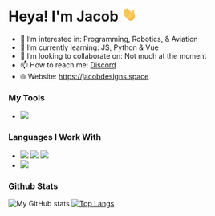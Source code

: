 # Heya! I'm Jacob <img src="https://raw.githubusercontent.com/jacobkre/jacobkre/master/wave.gif" width="30px">


- 👀 I’m interested in: Programming, Robotics, & Aviation
- 🌱 I’m currently learning: JS, Python & Vue
- 💞️ I’m looking to collaborate on: Not much at the moment
- 📫 How to reach me: [Discord](https://discord.com/users/718917343610142742)
- 🌐 Website: https://jacobdesigns.space

### My Tools

- <img src="https://camo.githubusercontent.com/18e24036c951199244f4c72bc3492b890bd88e44ed3e73132a0624adede5055c/68747470733a2f2f696d672e736869656c64732e696f2f62616467652f5653436f64652d4944452d696e666f726d6174696f6e616c3f7374796c653d666c6174266c6f676f3d76697375616c2d73747564696f2d636f6465266c6f676f436f6c6f723d626c756526636f6c6f723d696e666f726d6174696f6e616c2663616368655365636f6e64733d33363030"></img>

### Languages I Work With

- <img src="https://camo.githubusercontent.com/acfcf52ec1c073827539860a50437b452349f1b44c9c0d5947734028fb1277ab/68747470733a2f2f696d672e736869656c64732e696f2f62616467652f48544d4c2d4c616e67756167652d696e666f726d6174696f6e616c3f7374796c653d666c6174266c6f676f3d68746d6c35266c6f676f436f6c6f723d6f72616e676526636f6c6f723d696e666f726d6174696f6e616c2663616368655365636f6e64733d33363030"></img> <img src="https://camo.githubusercontent.com/9d263e859866a6ead7e6c1bb449ab6f448e1b386b31442499d53d218b2792d78/68747470733a2f2f696d672e736869656c64732e696f2f62616467652f4353532d4c616e67756167652d696e666f726d6174696f6e616c3f7374796c653d666c6174266c6f676f3d63737333266c6f676f436f6c6f723d776869746526636f6c6f723d696e666f726d6174696f6e616c2663616368655365636f6e64733d33363030"></img> <img src="https://camo.githubusercontent.com/ffe56d250b77f51276a5cee6ae5d01533b93a451049cc9bf878ef9e2cc83e376/68747470733a2f2f696d672e736869656c64732e696f2f62616467652f534353532d4c616e67756167652d696e666f726d6174696f6e616c3f7374796c653d666c6174266c6f676f3d706f7374637373266c6f676f436f6c6f723d776869746526636f6c6f723d696e666f726d6174696f6e616c2663616368655365636f6e64733d33363030"></img>
- <img src="https://camo.githubusercontent.com/1da261b6c629f41bdafb9f2600481e718fccad14d1ed3261b2f9a76b71feca34/68747470733a2f2f696d672e736869656c64732e696f2f62616467652f4a6176617363726970742d4c616e67756167652d696e666f726d6174696f6e616c3f7374796c653d666c6174266c6f676f3d6a617661736372697074266c6f676f436f6c6f723d79656c6c6f7726636f6c6f723d696e666f726d6174696f6e616c2663616368655365636f6e64733d33363030"></img>

### Github Stats

![My GitHub stats](https://github-readme-stats.vercel.app/api?username=jacobkre&show_icons=true&theme=dark&bg_color=45,ff512f,dd2476&text_color=ffffff) [![Top Langs](https://github-readme-stats.vercel.app/api/top-langs/?username=jacobkre&theme=dark&bg_color=45,ff512f,dd2476&text_color=ffffff)](https://github.com/jacobkre/github-readme-stats)

